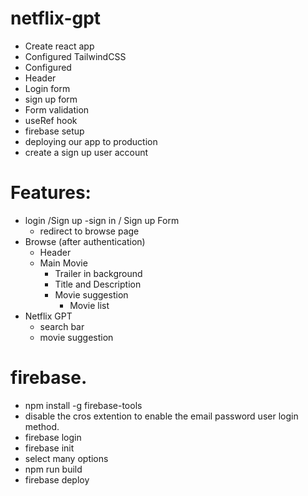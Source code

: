 # netflix-gpt 

- Create react app
- Configured TailwindCSS
- Configured
- Header
- Login form
- sign up form
- Form validation
- useRef hook
- firebase setup
- deploying our app to production
- create a sign up user account

# Features: 
- login /Sign up
    -sign in / Sign up Form
    - redirect to browse page
- Browse (after authentication)
    - Header
    - Main Movie
        - Trailer in background
        - Title and Description
        - Movie suggestion
            - Movie list
- Netflix GPT
    - search bar
    - movie suggestion

# firebase. 
 - npm install -g firebase-tools
 - disable the cros extention to enable the email password user login method.
 - firebase login
 - firebase init
 - select many options 
 - npm run build
 - firebase deploy
